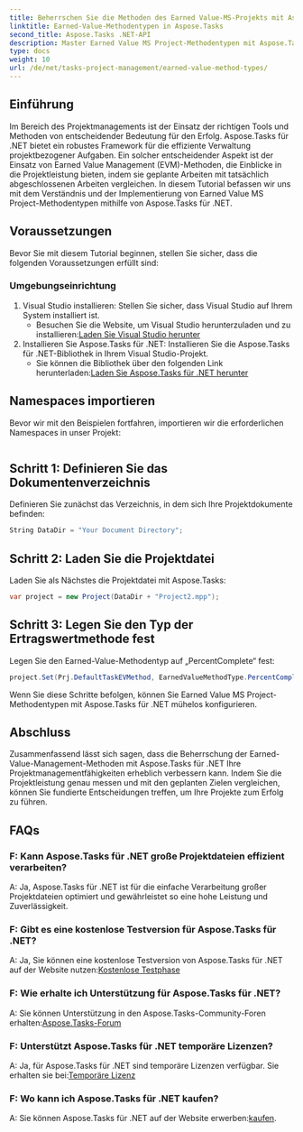 ```yaml
---
title: Beherrschen Sie die Methoden des Earned Value-MS-Projekts mit Aspose.Tasks
linktitle: Earned-Value-Methodentypen in Aspose.Tasks
second_title: Aspose.Tasks .NET-API
description: Master Earned Value MS Project-Methodentypen mit Aspose.Tasks für .NET. Verbessern Sie mühelos die Effizienz Ihres Projektmanagements.
type: docs
weight: 10
url: /de/net/tasks-project-management/earned-value-method-types/
---
```

## Einführung
Im Bereich des Projektmanagements ist der Einsatz der richtigen Tools und Methoden von entscheidender Bedeutung für den Erfolg. Aspose.Tasks für .NET bietet ein robustes Framework für die effiziente Verwaltung projektbezogener Aufgaben. Ein solcher entscheidender Aspekt ist der Einsatz von Earned Value Management (EVM)-Methoden, die Einblicke in die Projektleistung bieten, indem sie geplante Arbeiten mit tatsächlich abgeschlossenen Arbeiten vergleichen. In diesem Tutorial befassen wir uns mit dem Verständnis und der Implementierung von Earned Value MS Project-Methodentypen mithilfe von Aspose.Tasks für .NET.
## Voraussetzungen
Bevor Sie mit diesem Tutorial beginnen, stellen Sie sicher, dass die folgenden Voraussetzungen erfüllt sind:
### Umgebungseinrichtung
1. Visual Studio installieren: Stellen Sie sicher, dass Visual Studio auf Ihrem System installiert ist.
   -  Besuchen Sie die Website, um Visual Studio herunterzuladen und zu installieren:[Laden Sie Visual Studio herunter](https://visualstudio.microsoft.com/downloads/)
2. Installieren Sie Aspose.Tasks für .NET: Installieren Sie die Aspose.Tasks für .NET-Bibliothek in Ihrem Visual Studio-Projekt.
   -  Sie können die Bibliothek über den folgenden Link herunterladen:[Laden Sie Aspose.Tasks für .NET herunter](https://releases.aspose.com/tasks/net/)

## Namespaces importieren
Bevor wir mit den Beispielen fortfahren, importieren wir die erforderlichen Namespaces in unser Projekt:
```csharp

```

## Schritt 1: Definieren Sie das Dokumentenverzeichnis
Definieren Sie zunächst das Verzeichnis, in dem sich Ihre Projektdokumente befinden:
```csharp
String DataDir = "Your Document Directory";
```
## Schritt 2: Laden Sie die Projektdatei
Laden Sie als Nächstes die Projektdatei mit Aspose.Tasks:
```csharp
var project = new Project(DataDir + "Project2.mpp");
```
## Schritt 3: Legen Sie den Typ der Ertragswertmethode fest
Legen Sie den Earned-Value-Methodentyp auf „PercentComplete“ fest:
```csharp
project.Set(Prj.DefaultTaskEVMethod, EarnedValueMethodType.PercentComplete);
```
Wenn Sie diese Schritte befolgen, können Sie Earned Value MS Project-Methodentypen mit Aspose.Tasks für .NET mühelos konfigurieren.

## Abschluss
Zusammenfassend lässt sich sagen, dass die Beherrschung der Earned-Value-Management-Methoden mit Aspose.Tasks für .NET Ihre Projektmanagementfähigkeiten erheblich verbessern kann. Indem Sie die Projektleistung genau messen und mit den geplanten Zielen vergleichen, können Sie fundierte Entscheidungen treffen, um Ihre Projekte zum Erfolg zu führen.
## FAQs
### F: Kann Aspose.Tasks für .NET große Projektdateien effizient verarbeiten?
A: Ja, Aspose.Tasks für .NET ist für die einfache Verarbeitung großer Projektdateien optimiert und gewährleistet so eine hohe Leistung und Zuverlässigkeit.
### F: Gibt es eine kostenlose Testversion für Aspose.Tasks für .NET?
A: Ja, Sie können eine kostenlose Testversion von Aspose.Tasks für .NET auf der Website nutzen:[Kostenlose Testphase](https://releases.aspose.com/)
### F: Wie erhalte ich Unterstützung für Aspose.Tasks für .NET?
 A: Sie können Unterstützung in den Aspose.Tasks-Community-Foren erhalten:[Aspose.Tasks-Forum](https://forum.aspose.com/c/tasks/15)
### F: Unterstützt Aspose.Tasks für .NET temporäre Lizenzen?
 A: Ja, für Aspose.Tasks für .NET sind temporäre Lizenzen verfügbar. Sie erhalten sie bei:[Temporäre Lizenz](https://purchase.aspose.com/temporary-license/)
### F: Wo kann ich Aspose.Tasks für .NET kaufen?
 A: Sie können Aspose.Tasks für .NET auf der Website erwerben:[kaufen](https://purchase.aspose.com/buy).